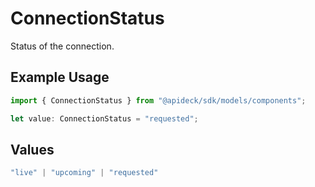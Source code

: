 # ConnectionStatus

Status of the connection.

## Example Usage

```typescript
import { ConnectionStatus } from "@apideck/sdk/models/components";

let value: ConnectionStatus = "requested";
```

## Values

```typescript
"live" | "upcoming" | "requested"
```
